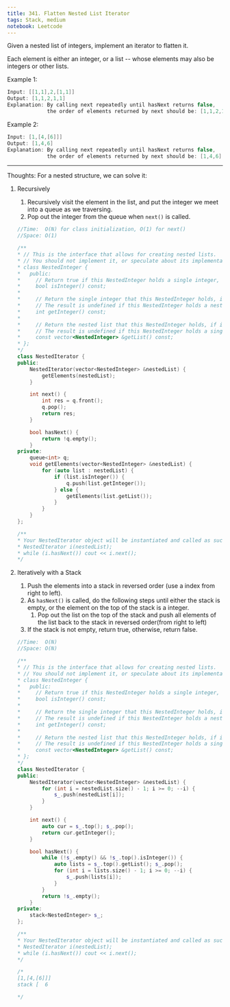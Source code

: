 ```yaml
---
title: 341. Flatten Nested List Iterator
tags: Stack, medium
notebook: Leetcode
---
```


Given a nested list of integers, implement an iterator to flatten it.

Each element is either an integer, or a list -- whose elements may also be integers or other lists.

Example 1:
```c++
Input: [[1,1],2,[1,1]]
Output: [1,1,2,1,1]
Explanation: By calling next repeatedly until hasNext returns false, 
             the order of elements returned by next should be: [1,1,2,1,1].

```

Example 2:
```c++
Input: [1,[4,[6]]]
Output: [1,4,6]
Explanation: By calling next repeatedly until hasNext returns false, 
             the order of elements returned by next should be: [1,4,6].
```
----------
Thoughts:
For a nested structure, we can solve it:
1. Recursively
   1. Recursively visit the element in the list, and put the integer we meet into a queue as we traversing.
   2. Pop out the integer from the queue when `next()` is called.
    ```c++
    //Time:  O(N) for class initialization, O(1) for next()
    //Space: O(1)

    /**
    * // This is the interface that allows for creating nested lists.
    * // You should not implement it, or speculate about its implementation
    * class NestedInteger {
    *   public:
    *     // Return true if this NestedInteger holds a single integer, rather than a nested list.
    *     bool isInteger() const;
    *
    *     // Return the single integer that this NestedInteger holds, if it holds a single integer
    *     // The result is undefined if this NestedInteger holds a nested list
    *     int getInteger() const;
    *
    *     // Return the nested list that this NestedInteger holds, if it holds a nested list
    *     // The result is undefined if this NestedInteger holds a single integer
    *     const vector<NestedInteger> &getList() const;
    * };
    */
    class NestedIterator {
    public:
        NestedIterator(vector<NestedInteger> &nestedList) {
            getElements(nestedList);
        }

        int next() {
            int res = q.front();
            q.pop();
            return res;
        }

        bool hasNext() {
            return !q.empty();
        }
    private:
        queue<int> q;
        void getElements(vector<NestedInteger> &nestedList) {
            for (auto list : nestedList) {
                if (list.isInteger()) {
                    q.push(list.getInteger());
                } else {
                    getElements(list.getList());
                }
            }
        }
    };

    /**
    * Your NestedIterator object will be instantiated and called as such:
    * NestedIterator i(nestedList);
    * while (i.hasNext()) cout << i.next();
    */
    ```
2. Iteratively with a Stack
   1. Push the elements into a stack in reversed order (use a index from right to left).
   2. As `hasNext()` is called, do the following steps until either the stack is empty, or the element on the top of the stack is a integer.
      1. Pop out the list on the top of the stack and push all elements of the list back to the stack in reversed order(from right to left)
   3. If the stack is not empty, return true, otherwise, return false.

    ```c++
    //Time:  O(N)
    //Space: O(N)

    /**
    * // This is the interface that allows for creating nested lists.
    * // You should not implement it, or speculate about its implementation
    * class NestedInteger {
    *   public:
    *     // Return true if this NestedInteger holds a single integer, rather than a nested list.
    *     bool isInteger() const;
    *
    *     // Return the single integer that this NestedInteger holds, if it holds a single integer
    *     // The result is undefined if this NestedInteger holds a nested list
    *     int getInteger() const;
    *
    *     // Return the nested list that this NestedInteger holds, if it holds a nested list
    *     // The result is undefined if this NestedInteger holds a single integer
    *     const vector<NestedInteger> &getList() const;
    * };
    */
    class NestedIterator {
    public:
        NestedIterator(vector<NestedInteger> &nestedList) {
            for (int i = nestedList.size() - 1; i >= 0; --i) {
                s_.push(nestedList[i]);
            }
        }

        int next() {
            auto cur = s_.top(); s_.pop();
            return cur.getInteger();
        }

        bool hasNext() {
            while (!s_.empty() && !s_.top().isInteger()) {
                auto lists = s_.top().getList(); s_.pop();
                for (int i = lists.size() - 1; i >= 0; --i) {
                    s_.push(lists[i]);
                }
            }
            return !s_.empty();
        }
    private:
        stack<NestedInteger> s_;
    };

    /**
    * Your NestedIterator object will be instantiated and called as such:
    * NestedIterator i(nestedList);
    * while (i.hasNext()) cout << i.next();
    */

    /*
    [1,[4,[6]]]
    stack [  6

    */
    ```